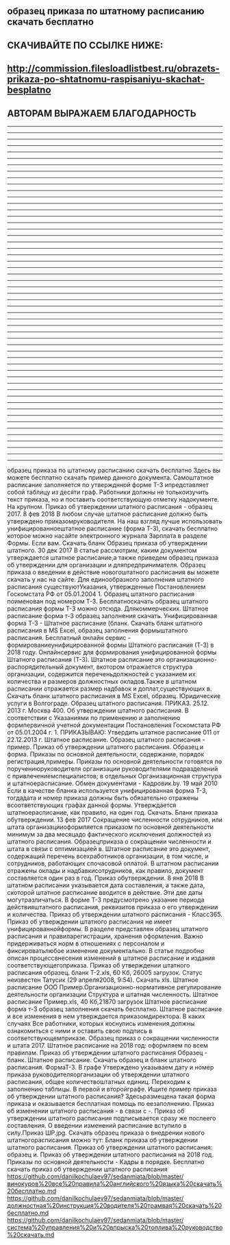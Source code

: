 образец приказа по штатному расписанию скачать бесплатно
--------------------------------------------------
СКАЧИВАЙТЕ ПО ССЫЛКЕ НИЖЕ:
--------------------------------------------------
http://commission.filesloadlistbest.ru/obrazets-prikaza-po-shtatnomu-raspisaniyu-skachat-besplatno
--------------------------------------------------
АВТОРАМ ВЫРАЖАЕМ БЛАГОДАРНОСТЬ
--------------------------------------------------
--------------------------------------------------
--------------------------------------------------
--------------------------------------------------
--------------------------------------------------
--------------------------------------------------
--------------------------------------------------
--------------------------------------------------
--------------------------------------------------
--------------------------------------------------
--------------------------------------------------
--------------------------------------------------
--------------------------------------------------
--------------------------------------------------
--------------------------------------------------
--------------------------------------------------
--------------------------------------------------
--------------------------------------------------
--------------------------------------------------
--------------------------------------------------
--------------------------------------------------
--------------------------------------------------
--------------------------------------------------
--------------------------------------------------
--------------------------------------------------
--------------------------------------------------
--------------------------------------------------
--------------------------------------------------
--------------------------------------------------
--------------------------------------------------
--------------------------------------------------
--------------------------------------------------
--------------------------------------------------
--------------------------------------------------
--------------------------------------------------
--------------------------------------------------
--------------------------------------------------
--------------------------------------------------
--------------------------------------------------
--------------------------------------------------
--------------------------------------------------
--------------------------------------------------
--------------------------------------------------
--------------------------------------------------
--------------------------------------------------
--------------------------------------------------
--------------------------------------------------
--------------------------------------------------
--------------------------------------------------
--------------------------------------------------
--------------------------------------------------
--------------------------------------------------
--------------------------------------------------
--------------------------------------------------
образец приказа по штатному расписанию скачать бесплатно Здесь вы можете бесплатно скачать пример данного документа. Самоштатное расписание заполняется по утвержднной форме Т-3 ипредставляет собой таблицу из десяти граф. Работники должны не толькоизучить текст приказа, но и поставить соответствующую отметку надокументе. На крупном. Приказ об утверждении штатного расписания - образец 2017. 8 фев 2018  В любом случае штатное расписание должно быть утверждено приказомруководителя.  На наш взгляд лучше использовать унифицированноештатное расписание (форма Т-3), скачать бесплатно которое можно насайте электронного журнала Зарплата в разделе Формы. Если вам. Скачать бланк Образец приказа об утверждении штатного. 30 дек 2017  В статье рассмотрим, каким документом утверждается штатное расписание,а также приведем образец приказа об утверждении для организации и дляпредпринимателя.  Образец приказа о введении в действие новогоштатного расписания вы можете скачать у нас на сайте. Для единообразного заполнения штатного расписания существуютУказания, утвержденные Постановлением Госкомстата РФ от 05.01.2004 1. Образец штатного расписания поименован под номером Т-3. Бесплатноскачать образец штатного расписания формы  Т-3 можно отсюда. Длякоммерческих. Штатное расписание форма т-3 образец заполнения скачать. Унифицированная форма  Т-3 - Штатное расписание (бланк. Скачать бланк штатного расписания в MS Excel, образец заполнения формыштатного расписания.  Бесплатный онлайн сервис - формированиеунифицированной формы Штатного расписания (Т-3) в 2018 году. Онлайнсервис для формирования унифицированной формы Штатного расписания (Т-3). Штатное расписание  это организационно-распорядительный документ, вкотором отражается структура организации, содержится переченьдолжностей с указанием их количества и размеров должностных окладов.Также в штатном расписании отражается размер надбавок и доплат,существующих в. Скачать бланк штатного расписания в MS Excel, образец. Юридические услуги в Волгограде. Образец штатного расписания. ПРИКАЗ. 25.12. 2013 г. Москва  400. Об утверждении штатного расписания. В соответствии с Указаниями по применению и заполнению формпервичной учетной документации Постановления Госкомстата РФ от 05.01.2004 г.  1. ПРИКАЗЫВАЮ: Утвердить штатное расписание  011 от 22.12.2013 г.
Штатное расписание. Образец штатного расписания - пример. Приказ об утверждении штатного расписания. Образец и форма. Приказы по основной деятельности, содержание, порядок регистрация,примеры.  Приказы по основной деятельности готовятся по поручениюруководителя организации руководителями подразделений с привлечениемспециалистов; в отдельных  Организационная структура и штатноерасписание. Обмен документами - Кадровик.by. 19 май 2010  Если в качестве бланка используется унифицированная форма  Т-3, тогдадата и номер приказа должны быть обязательно отражены всоответствующих графах данной формы. Утверждается штатноерасписание, как правило, на один год. Скачать. Бланк приказа обутверждении. 13 фев 2017  Сокращение численности сотрудников, или штата организацииоформляется приказом по основной деятельности минимум за два месяцадо фактического исключения должностей из штатного расписания. Образецприказа о сокращении численности и штата в связи с оптимизацией  в. Штатное расписание  это документ, содержащий перечень всехработников организации, в том числе, и сотрудников, работающих спочасовой оплатой. В штатном расписании отражены оклады и надбавкисотрудников, как правило, документ составляется один раз в год. Приказ обутверждении. 8 янв 2018  В штатном расписании указывается дата составления, а также дата, скоторой штатное расписание вводится в действие. Эти две даты могутразличаться. В форме Т-3 предусмотрено указание периода действияштатного расписания, реквизитов приказа о его утверждении и количества. Приказ об утверждении штатного расписания - Класс365. Приказ об утверждении штатного расписания не имеет унифицированнойформы. В разделе представлен образец штатного расписания и правиларегистрации, хранения оформления. Важно придерживаться норм в отношениях с персоналом и фиксироватьлюбое изменение документально. В статье подробно описан процессвнесения изменений в штатное расписание и издания соответствующегоприказа. Приказ об утверждении штатного расписания  образец. бланк Т-2.xls, 60 Кб, 26005 загрузок. Статус неизвестен Татусик (29 апреля2008, 9:54). Скачать  xls. Штатное расписание ООО Пример.Организационно-нормативное регулирование деятельности организации Структура и штатная численность. Штатное расписание Пример.xls, 40 Кб,21870 загрузок
Штатное расписание форма т-3 образец заполнения скачать бесплатно. Штатное расписание и все изменения в нем утверждается приказомдиректора. В каких случаях  Все работники, которых коснулись изменения,должны ознакомиться с ними и оставить свою подпись в соответствующемприказе. Образец приказ о сокращении численности и штата 2017. Штатное расписание на 2018 год: оформляем по всем правилам. Приказ об утверждении штатного расписания  Образец - бланк. Штатное расписание. Скачать образец и бланк штатного расписания. ФормаТ-3.  В графе Утверждено указываем дату и номер приказа руководителяорганизации об утверждении штатного расписания, общее количествоштатных единиц. Переходим к заполнению таблицы. В первой и второйграфе. Ищите пример приказа об утверждении штатного расписания? Здесьразмещена такая форма приказа и оказывается бесплатная помощь по еезаполнению. Приказ об изменении штатного расписания - в связи с  -. Приказ об утверждении штатного расписания подписывается сразу же послеего составления. О введении изменений  расписание вступило в силу.Приказ ШР.jpg. Скачать образец приказа о внедрении нового штатногорасписания можно тут: Бланк приказа об утверждении штатного расписания. Приказ об утверждении штатного расписания: образец и. Приказ об утверждении штатного расписания на 2018 год. Приказы по основной деятельности - Кадры в порядке. Бесплатно скачать приказ об утверждении штатного расписания
https://github.com/danilkochulaev97/sedanmiata/blob/master/винокуров%20все%20правила%20английского%20языка%20скачать%20бесплатно.md
https://github.com/danilkochulaev97/sedanmiata/blob/master/должностная%20инструкция%20водителя%20трамвая%20скачать%20бесплатно.md
https://github.com/danilkochulaev97/sedanmiata/blob/master/система%20управления%20и%20впрыска%20топлива%20руководство%20скачать.md